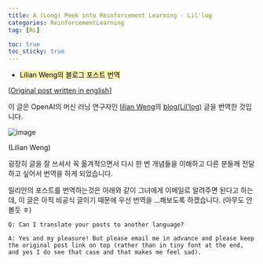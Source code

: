```yaml
---
title: A (Long) Peek into Reinforcement Learning - Lil'log
categories: ReinforcementLearning
tag: [RL]

toc: true
toc_sticky: true
---
```


- <mark style='background-color: #fff5b1'> Lilian Weng의 블로그 포스트 번역 </mark>

[[Original post written in english](https://lilianweng.github.io/lil-log/2018/02/19/a-long-peek-into-reinforcement-learning.html#common-approaches)]

이 글은 OpenAI의 머신 러닝 연구자인 [lilian Weng](https://scholar.google.com/citations?user=dCa-pW8AAAAJ)의 [blog(Lil'log)](https://lilianweng.github.io/lil-log/) 글을 번역한 것입니다.

![image](https://user-images.githubusercontent.com/48202736/106112486-a9fc4800-6190-11eb-8039-cc50a6624204.png)

(Lilian Weng)

굉장히 글을 잘 쓰셔서 꼭 옮겨적으면서 다시 한 번 개념들을 이해하고 다른 분들께 전달하고 싶어서 번역을 하게 되었습니다.


릴리안의 포스트를 번역하는것은 아래와 같이 그녀에게 이메일로 알려주면 된다고 하는데, 이 글은 아직 비공식 글이기 때문에 우선 번역을 ...해보도록 하겠습니다. (아무도 안볼듯 ㅎ)

```
Q: Can I translate your posts to another language?

A: Yes and my pleasure! But please email me in advance and please keep the original post link on top (rather than in tiny font at the end, and yes I do see that case and that makes me feel sad).
```
